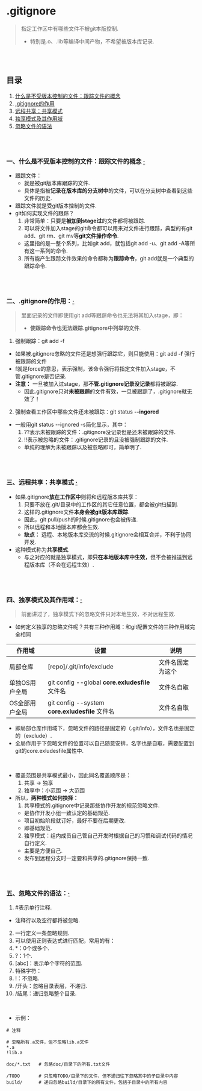 # .gitignore
> 指定工作区中有哪些文件不被git本版控制.
> - 特别是.o、.lib等编译中间产物，不希望被版本库记录.

<br><br>

## 目录
1. [什么是不受版本控制的文件：跟踪文件的概念]()
2. [.gitignore的作用]()
3. [远程共享：共享模式]()
4. [独享模式及其作用域]()
5. [忽略文件的语法]()

<br><br>

### 一、什么是不受版本控制的文件：跟踪文件的概念  [·](#目录)

- 跟踪文件：
  - 就是被git版本库跟踪的文件.
  - 具体是指被**记录在版本库的分支树中**的文件，可以在分支树中查看到这些文件的历史.
- 跟踪文件就是受git版本控制的文件.
- git如何实现文件的跟踪？
  1. 非常简单：只要是**被加到stage过**的文件都将被跟踪.
  2. 可以将文件加入stage的git命令都可以用来对文件进行跟踪，典型的有git add、git rm、git mv等**git文件操作命令**.
    - 这里指的是一整个系列，比如git add，就包括git add -u、git add -A等所有这一系列的命令.
  3. 所有能产生跟踪文件效果的命令都称为**跟踪命令**，git add就是一个典型的跟踪命令.

<br><br>

### 二、.gitignore的作用：[·](#目录)
> 里面记录的文件即使用git add等跟踪命令也无法将其加入stage，即：
>   - **使跟踪命令也无法跟踪.gitignore中列举的文件**.

1. 强制跟踪：git add -f
  - 如果被.gitignore忽略的文件还是想强行跟踪它，则只能使用：git add **-f** 强行被跟踪的文件
  - f就是force的意思，表示强制，该命令强行将指定文件加入stage，不管.gitignore是否记录.
  - **注意：** 一旦被加入过stage，那**不管.gitignore记录没记录**都将被跟踪.
    - 因此.gitignore只对**未被跟踪**的文件有效，一旦被跟踪了，.gitignore就无效了！
2. 强制查看工作区中哪些文件还未被跟踪：git status **--ingored**
  - 一般用git status --ignored -s简化显示，其中：
    1. ??表示未被跟踪的文件：.gitignore没记录但是还未被跟踪的文件.
    2. !!表示被忽略的文件：.gitignore记录的且没被强制跟踪的文件.
      - 单纯的理解为未被跟踪以及被忽略即可，简单明了.

<br><br>

### 三、远程共享：共享模式  [·](#目录)

- 如果.gitignore**放在工作区中**则将和远程版本库共享：
  1. 只要不放在.git/目录中的工作区的其它任意位置，都会被git扫描到.
  2. 这样的.gitignore文件**本身会被git版本库跟踪**.
    - 因此，git pull/push的时候.gitignore也会被传递.
    - 所以远程和本地版本库都会生效.
    - **缺点：** 远程、本地版本库交流的时候.gitignore会相互合并，不利于协同开发.
- 这种模式称为**共享模式**.
  - 与之对应的就是独享模式，即**只在本地版本库中生效**，但不会被推送到远程版本库（不会在远程生效）.

<br><br>

### 四、独享模式及其作用域：[·](#目录)
> 前面讲过了，独享模式下的忽略文件只对本地生效，不对远程生效.

- 如何定义独享的忽略文件呢？共有三种作用域：和git配置文件的三种作用域完全相同

| 作用域 | 设置 | 说明 |
| --- | --- | --- |
| 局部仓库 | [repo]/.git/info/exclude | 文件名固定为这个 |
| 单独OS用户全局 | git config --global **core.exludesfile** 文件名 | 文件名自取 |
| OS全部用户全局 | git config --system **core.exludesfile** 文件名 | 文件名自取 |

- 即局部仓库作用域下，忽略文件的路径是固定的（.git/info），文件名也是固定的（exclude）.
- 全局作用于下忽略文件的位置可以自己随意安排，名字也是自取，需要配置到git的core.exludesfile属性中.

<br>

- 覆盖范围是共享模式最小，因此同名覆盖顺序是：
  1. 共享  ->  独享
  2. 独享中：小范围  ->  大范围
- 所以，**两种模式如何抉择：**
  1. 共享模式的.gitignore中记录那些协作开发的规范忽略文件.
    - 是协作开发小组一致认定的基础规范.
    - 项目初始阶段就订好，最好不要在后期更改.
    - 即基础规范.
  2. 独享模式：组内成员自己管自己开发时根据自己的习惯和调试代码的情况自行定义.
    - 主要是方便自己.
    - 发布到远程分支时一定要和共享的.gitignore保持一致.

<br><br>

### 五、忽略文件的语法：[·](#目录)

1. \#表示单行注释.
  - 注释行以及空行都将被忽略.
2. 一行定义一条忽略规则.
3. 可以使用正则表达式进行匹配，常用的有：
  1. \*：0个或多个.
  2. ?：1个.
  3. [abc]：表示单个字符的范围.
4. 特殊字符：
  1. !：不忽略.
  2. /开头：忽略目录表层，不递归.
  3. /结尾：递归忽略整个目录.

<br>

- 示例：

```
# 注释

# 忽略所有.a文件，但不忽略lib.a文件
*.a
!lib.a

doc/*.txt   # 忽略doc/目录下的所有.txt文件

/TODO       # 只忽略TODO/目录下的文件，但不递归往下忽略其中的子目录中内容
build/      # 递归忽略build/目录下的所有文件，包括子目录中的所有内容
```
